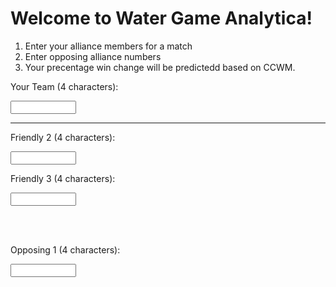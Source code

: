 # Welcome to Water Game Analytica!

<div id="text"></div>
 
<script>
document.getElementById("text").innerHTML = "Your #1 source for FRC win predictions";
</script>

1. Enter your alliance members for a match
2. Enter opposing alliance numbers
3. Your precentage win change will be predictedd based on CCWM.

<label for="Your Team">Your Team (4 characters):</label>

<input type="text" id="name" name="Team Name" required
       minlength="4" maxlength="4" size="10">
________
<label for="Your Team">Friendly 2 (4 characters):</label>

<input type="text" id="name" name="Friendly 2" required
       minlength="4" maxlength="4" size="10">

<label for="Your Team">Friendly 3 (4 characters):</label>

<input type="text" id="name" name="Friendly 3" required
       minlength="4" maxlength="4" size="10">


<br>
<br>


<label for="Your Team">Opposing 1 (4 characters):</label>

<input type="text" id="name" name="Opposing 1" required
       minlength="4" maxlength="4" size="10">

